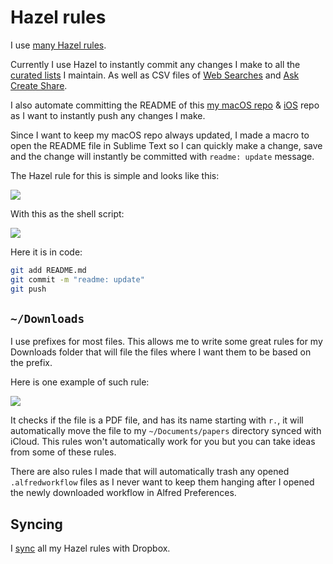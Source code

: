 # Hazel rules

I use [many Hazel rules](https://www.dropbox.com/sh/evudbskz1crl133/AADopIq0eO2bYARL8-yPKJcTa?dl=0).

Currently I use Hazel to instantly commit any changes I make to all the [curated lists](https://github.com/learn-anything/curated-lists#readme) I maintain. As well as CSV files of [Web Searches](https://github.com/nikitavoloboev/alfred-web-searches#readme) and [Ask Create Share](https://github.com/nikitavoloboev/alfred-ask-create-share#readme).

I also automate committing the README of this [my macOS repo](https://github.com/nikitavoloboev/my-mac-os#readme) & [iOS](https://github.com/nikitavoloboev/my-ios#readme) repo as I want to instantly push any changes I make.

Since I want to keep my macOS repo always updated, I made a macro to open the README file in Sublime Text so I can quickly make a change, save and the change will instantly be committed with `readme: update` message.

The Hazel rule for this is simple and looks like this:

![](https://i.imgur.com/n8oDnmX.png)

With this as the shell script:

![](https://i.imgur.com/8tvZuQ0.png)

Here it is in code:

```bash
git add README.md
git commit -m "readme: update"
git push
```

## `~/Downloads`

I use prefixes for most files. This allows me to write some great rules for my Downloads folder that will file the files where I want them to be based on the prefix.

Here is one example of such rule:

![](https://i.imgur.com/8hqlybB.png)

It checks if the file is a PDF file, and has its name starting with `r.`, it will automatically move the file to my `~/Documents/papers` directory synced with iCloud. This rules won't automatically work for you but you can take ideas from some of these rules.

There are also rules I made that will automatically trash any opened `.alfredworkflow` files as I never want to keep them hanging after I opened the newly downloaded workflow in Alfred Preferences.

## Syncing

I [sync](https://www.noodlesoft.com/manual/hazel/work-with-folders-rules/manage-rules/sync-rules/) all my Hazel rules with Dropbox.
